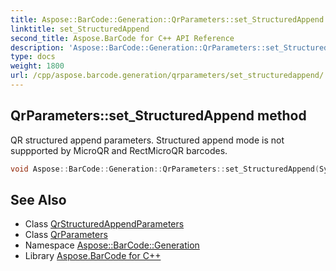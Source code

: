 ```yaml
---
title: Aspose::BarCode::Generation::QrParameters::set_StructuredAppend method
linktitle: set_StructuredAppend
second_title: Aspose.BarCode for C++ API Reference
description: 'Aspose::BarCode::Generation::QrParameters::set_StructuredAppend method. QR structured append parameters. Structured append mode is not suppported by MicroQR and RectMicroQR barcodes in C++.'
type: docs
weight: 1800
url: /cpp/aspose.barcode.generation/qrparameters/set_structuredappend/
---
```

## QrParameters::set_StructuredAppend method


QR structured append parameters. Structured append mode is not suppported by MicroQR and RectMicroQR barcodes.

```cpp
void Aspose::BarCode::Generation::QrParameters::set_StructuredAppend(System::SharedPtr<QrStructuredAppendParameters> value)
```

## See Also

* Class [QrStructuredAppendParameters](../../qrstructuredappendparameters/)
* Class [QrParameters](../)
* Namespace [Aspose::BarCode::Generation](../../)
* Library [Aspose.BarCode for C++](../../../)
